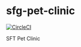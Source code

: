 # sfg-pet-clinic

[![CircleCI](https://circleci.com/gh/miroslavkomar/sfg-pet-clinic/tree/main.svg?style=svg)](https://circleci.com/gh/miroslavkomar/sfg-pet-clinic/tree/main)

SFT Pet Clinic
